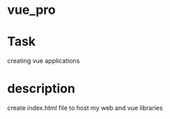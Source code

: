 # vue_pro
# Task
creating vue applications

# description
create index.html file to host my web and vue libraries
